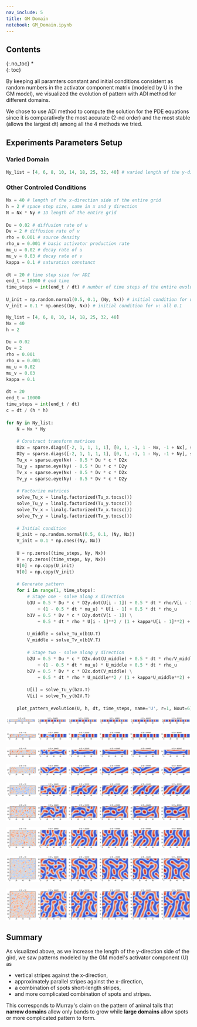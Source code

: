 ```yaml
---
nav_include: 5
title: GM Domain
notebook: GM_Domain.ipynb
---
```


## Contents
{:.no_toc}
*  
{: toc}


By keeping all paramters constant and initial conditions consistent as random numbers in the activator component matrix (modeled by U in the GM model), we visualized the evolution of pattern with ADI method for different domains.

We chose to use ADI method to compute the solution for the PDE equations since it is comparatively the most accurate (2-nd order) and the most stable (allows the largest dt) among all the 4 methods we tried.





## Experiments Parameters Setup

### Varied Domain 
```python
Ny_list = [4, 6, 8, 10, 14, 18, 25, 32, 40] # varied length of the y-direction of the grid
```
### Other Controled Conditions
```python
Nx = 40 # length of the x-direction side of the entire grid
h = 2 # space step size, same in x and y direction
N = Nx * Ny # 1D length of the entire grid

Du = 0.02 # diffusion rate of u
Dv = 2 # diffusion rate of v
rho = 0.001 # source density
rho_u = 0.001 # basic activator production rate
mu_u = 0.02 # decay rate of u
mu_v = 0.03 # decay rate of v
kappa = 0.1 # saturation constanct

dt = 20 # time step size for ADI
end_t = 10000 # end time
time_steps = int(end_t / dt) # number of time steps of the entire evolution

U_init = np.random.normal(0.5, 0.1, (Ny, Nx)) # initial condition for u: random normal (mean=0.5, std=0.1)
V_init = 0.1 * np.ones((Ny, Nx)) # initial condition for v: all 0.1
```



```python
Ny_list = [4, 6, 8, 10, 14, 18, 25, 32, 40]
Nx = 40
h = 2

Du = 0.02
Dv = 2
rho = 0.001
rho_u = 0.001
mu_u = 0.02
mu_v = 0.03
kappa = 0.1

dt = 20
end_t = 10000
time_steps = int(end_t / dt)
c = dt / (h * h)

for Ny in Ny_list:
    N = Nx * Ny
    
    # Construct transform matrices
    D2x = sparse.diags([-2, 1, 1, 1, 1], [0, 1, -1, 1 - Nx, -1 + Nx], shape=(Nx, Nx))
    D2y = sparse.diags([-2, 1, 1, 1, 1], [0, 1, -1, 1 - Ny, -1 + Ny], shape=(Ny, Ny))
    Tu_x = sparse.eye(Nx) - 0.5 * Du * c * D2x
    Tu_y = sparse.eye(Ny) - 0.5 * Du * c * D2y
    Tv_x = sparse.eye(Nx) - 0.5 * Dv * c * D2x
    Tv_y = sparse.eye(Ny) - 0.5 * Dv * c * D2y

    # Factorize matrices
    solve_Tu_x = linalg.factorized(Tu_x.tocsc())
    solve_Tu_y = linalg.factorized(Tu_y.tocsc())
    solve_Tv_x = linalg.factorized(Tv_x.tocsc())
    solve_Tv_y = linalg.factorized(Tv_y.tocsc())

    # Initial condition
    U_init = np.random.normal(0.5, 0.1, (Ny, Nx))
    V_init = 0.1 * np.ones((Ny, Nx))

    U = np.zeros((time_steps, Ny, Nx))
    V = np.zeros((time_steps, Ny, Nx))
    U[0] = np.copy(U_init)
    V[0] = np.copy(V_init)

    # Generate pattern
    for i in range(1, time_steps):
        # Stage one - solve along x direction
        b1U = 0.5 * Du * c * D2y.dot(U[i - 1]) + 0.5 * dt * rho/V[i - 1] * U[i - 1]**2 / (1 + kappa*U[i - 1]**2) \
            + (1 - 0.5 * dt * mu_u) * U[i - 1] + 0.5 * dt * rho_u
        b1V = 0.5 * Dv * c * D2y.dot(V[i - 1]) \
            + 0.5 * dt * rho * U[i - 1]**2 / (1 + kappa*U[i - 1]**2) + (1 - 0.5 * dt * mu_v) * V[i - 1]

        U_middle = solve_Tu_x(b1U.T)
        V_middle = solve_Tv_x(b1V.T)

        # Stage two - solve along y direction
        b2U = 0.5 * Du * c * D2x.dot(U_middle) + 0.5 * dt * rho/V_middle * U_middle**2 / (1 + kappa*U_middle**2) \
            + (1 - 0.5 * dt * mu_u) * U_middle + 0.5 * dt * rho_u
        b2V = 0.5 * Dv * c * D2x.dot(V_middle) \
            + 0.5 * dt * rho * U_middle**2 / (1 + kappa*U_middle**2) + (1 - 0.5 * dt * mu_v) * V_middle

        U[i] = solve_Tu_y(b2U.T)
        V[i] = solve_Tv_y(b2V.T)

    plot_pattern_evolution(U, h, dt, time_steps, name='U', r=1, Nout=6)

```



![png](GM_Domain_files/GM_Domain_4_0.png)



![png](GM_Domain_files/GM_Domain_4_1.png)



![png](GM_Domain_files/GM_Domain_4_2.png)



![png](GM_Domain_files/GM_Domain_4_3.png)



![png](GM_Domain_files/GM_Domain_4_4.png)



![png](GM_Domain_files/GM_Domain_4_5.png)



![png](GM_Domain_files/GM_Domain_4_6.png)



![png](GM_Domain_files/GM_Domain_4_7.png)



![png](GM_Domain_files/GM_Domain_4_8.png)


## Summary
As visualized above, as we increase the length of the y-direction side of the gird, we saw patterns modeled by the GM model's activator component (U) as 

- vertical stripes against the x-direction,
- approximately parallel stripes against the x-direction, 
- a combination of spots short-length stripes, 
- and more complicated combination of spots and stripes. 

This corresponds to Murray's claim on the pattern of animal tails that **narrow domains** allow only bands to grow while **large domains** allow spots or more complicated pattern to form.



```python

```

